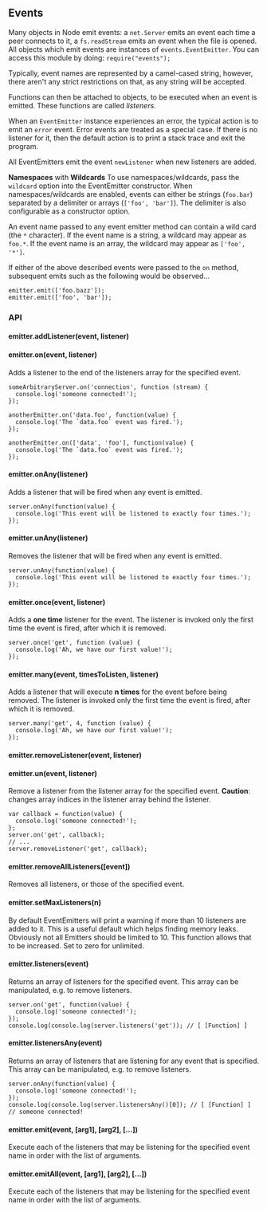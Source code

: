 

## Events


Many objects in Node emit events: a `net.Server` emits an event each time
a peer connects to it, a `fs.readStream` emits an event when the file is
opened. All objects which emit events are instances of `events.EventEmitter`.
You can access this module by doing: `require("events");`

Typically, event names are represented by a camel-cased string, however,
there aren't any strict restrictions on that, as any string will be accepted.

Functions can then be attached to objects, to be executed when an event
is emitted. These functions are called _listeners_.

When an `EventEmitter` instance experiences an error, the typical action is
to emit an `error` event. Error events are treated as a special case.
If there is no listener for it, then the default action is to print a stack
trace and exit the program.

All EventEmitters emit the event `newListener` when new listeners are
added.


**Namespaces** with **Wildcards**
To use namespaces/wildcards, pass the `wildcard` option into the EventEmitter 
constructor. When namespaces/wildcards are enabled, events can either be strings 
(`foo.bar`) separated by a delimiter or arrays (`['foo', 'bar']`). The delimiter 
is also configurable as a constructor option.

An event name passed to any event emitter method can contain a wild card (the `*` 
character). If the event name is a string, a wildcard may appear as `foo.*`. If 
the event name is an array, the wildcard may appear as `['foo', '*']`.

If either of the above described events were passed to the `on` method, subsequent 
emits such as the following would be observed...


    emitter.emit(['foo.bazz']);
    emitter.emit(['foo', 'bar']);


### API


#### emitter.addListener(event, listener)
#### emitter.on(event, listener)

Adds a listener to the end of the listeners array for the specified event.


    someArbitraryServer.on('connection', function (stream) {
      console.log('someone connected!');
    });

    anotherEmitter.on('data.foo', function(value) { 
      console.log('The `data.foo` event was fired.');
    });

    anotherEmitter.on(['data', 'foo'], function(value) {     
      console.log('The `data.foo` event was fired.');
    });     


#### emitter.onAny(listener)

Adds a listener that will be fired when any event is emitted.


    server.onAny(function(value) {
      console.log('This event will be listened to exactly four times.');
    });


#### emitter.unAny(listener)

Removes the listener that will be fired when any event is emitted.


    server.unAny(function(value) {
      console.log('This event will be listened to exactly four times.');
    });


#### emitter.once(event, listener)

Adds a **one time** listener for the event. The listener is invoked only the 
first time the event is fired, after which it is removed.


    server.once('get', function (value) {
      console.log('Ah, we have our first value!');
    });


#### emitter.many(event, timesToListen, listener)

Adds a listener that will execute **n times** for the event before being removed. 
The listener is invoked only the first time the event is fired, after which it is removed.


    server.many('get', 4, function (value) {
      console.log('Ah, we have our first value!');
    });



#### emitter.removeListener(event, listener)
#### emitter.un(event, listener)

Remove a listener from the listener array for the specified event. **Caution**: 
changes array indices in the listener array behind the listener.


    var callback = function(value) {
      console.log('someone connected!');
    };
    server.on('get', callback);
    // ...
    server.removeListener('get', callback);


#### emitter.removeAllListeners([event])

Removes all listeners, or those of the specified event.


#### emitter.setMaxListeners(n)

By default EventEmitters will print a warning if more than 10 listeners are 
added to it. This is a useful default which helps finding memory leaks. Obviously 
not all Emitters should be limited to 10. This function allows that to be increased. 
Set to zero for unlimited.


#### emitter.listeners(event)

Returns an array of listeners for the specified event. This array can be manipulated, 
e.g. to remove listeners.


    server.on('get', function(value) {
      console.log('someone connected!');
    });
    console.log(console.log(server.listeners('get')); // [ [Function] ]


#### emitter.listenersAny(event)

Returns an array of listeners that are listening for any event that is specified. 
This array can be manipulated, e.g. to remove listeners.


    server.onAny(function(value) {
      console.log('someone connected!');
    });
    console.log(console.log(server.listenersAny()[0]); // [ [Function] ] // someone connected!


#### emitter.emit(event, [arg1], [arg2], [...])

Execute each of the listeners that may be listening for the specified event name 
in order with the list of arguments.

#### emitter.emitAll(event, [arg1], [arg2], [...])

Execute each of the listeners that may be listening for the specified event name 
in order with the list of arguments.
